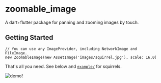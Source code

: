 # zoomable_image

A dart+flutter package for panning and zooming images by touch.

## Getting Started

```
// You can use any ImageProvider, including NetworkImage and FileImage.
new ZoomableImage(new AssetImage('images/squirrel.jpg'), scale: 16.0)
```


That's all you need. See below and [`example/`](https://github.com/perlatus/flutter_zoomable_image/tree/master/example)
for squirrels.

![demo!](https://raw.githubusercontent.com/perlatus/flutter_zoomable_image/master/demo.gif)
